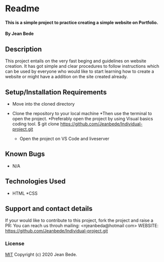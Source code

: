 # Readme 
#### This is a simple project to practice creating a  simple website on Portfolio.
#### By Jean Bede
## Description
This project entails on the very fast beging and guidelines on website creation. It has got simple and  clear procedures to follow instructions  which can  be used by everyone who would like 
to  start learning how to create a website or might have a addition on the site created already.
## Setup/Installation Requirements
* Move into the cloned directory
* Clone the repository to your local machine
*Then use the terminal to open the project. 
*Preferably open the project by using Visual basics coding tool.
    $ git clone https://github.com/Jeanbede/Individual-project.git
    
    * Open the project on VS Code and liveserver
## Known Bugs
* N/A
## Technologies Used
* HTML
*CSS
## Support and contact details
If your would like to contribute to this project, fork the project and raise a PR: 
You can reach us throuh mailing: <njeanbeda@hotmail com>
    WEBSITE: https://github.com/Jeanbede/Individual-project.git
### License
[MIT](https://choosealicense.com/licenses/mit/)
Copyright (c) 2020 Jean Bede.